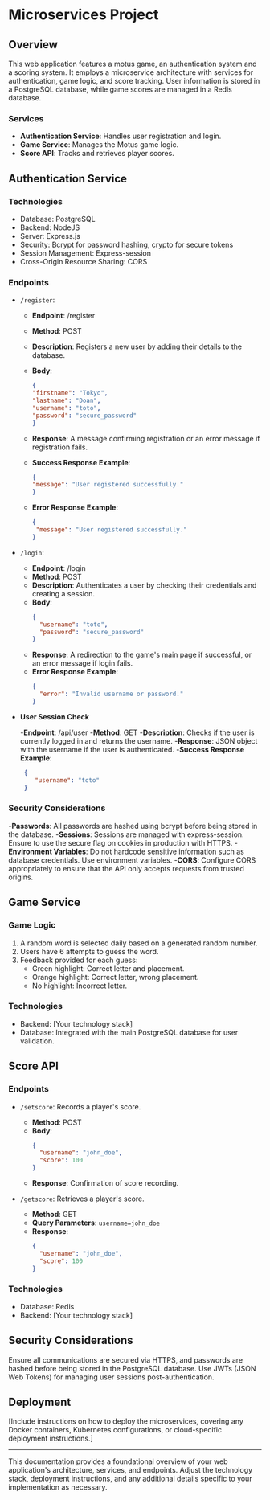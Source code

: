 # Microservices Project

## Overview

This web application features a motus game, an authentication system and a scoring system. It employs a microservice architecture with services for authentication, game logic, and score tracking. User information is stored in a PostgreSQL database, while game scores are managed in a Redis database.

### Services

- **Authentication Service**: Handles user registration and login.
- **Game Service**: Manages the Motus game logic.
- **Score API**: Tracks and retrieves player scores.

## Authentication Service

### Technologies

- Database: PostgreSQL
- Backend: NodeJS
- Server: Express.js
- Security: Bcrypt for password hashing, crypto for secure tokens
- Session Management: Express-session
- Cross-Origin Resource Sharing: CORS

### Endpoints

- `/register`: 
  - **Endpoint**: /register
  - **Method**: POST
  - **Description**: Registers a new user by adding their details to the database.
  - **Body**: 
      ```json
    {
      "firstname": "Tokyo",
      "lastname": "Doan",
      "username": "toto",
      "password": "secure_password"
    }
    ```
  - **Response**:  A message confirming registration or an error message if registration fails.
  - **Success Response Example**:
     ```json
    {
     "message": "User registered successfully."
    }
    ```

  - **Error Response Example**:
    ```json
    {
     "message": "User registered successfully."
    }
    ```

- `/login`: 
  - **Endpoint**: /login
  - **Method**: POST
  - **Description**: Authenticates a user by checking their credentials and creating a session.
  - **Body**: 
    ```json
    {
      "username": "toto",
      "password": "secure_password"
    }
    ```
  - **Response**: A redirection to the game's main page if successful, or an error message if login fails.
  - **Error Response Example**:
    ```json
    {
      "error": "Invalid username or password."
    }
    ```
- **User Session Check**
  
  -**Endpoint**: /api/user
  -**Method**: GET
  -**Description**: Checks if the user is currently logged in and returns the username.
  -**Response**: JSON object with the username if the user is authenticated.
  -**Success Response Example**:
    ```json
     {
        "username": "toto"
     }
     ```
### Security Considerations

-**Passwords**: All passwords are hashed using bcrypt before being stored in the database.
-**Sessions**: Sessions are managed with express-session. Ensure to use the secure flag on cookies in production with HTTPS.
-**Environment Variables**: Do not hardcode sensitive information such as database credentials. Use environment variables.
-**CORS**: Configure CORS appropriately to ensure that the API only accepts requests from trusted origins.

## Game Service

### Game Logic

1. A random word is selected daily based on a generated random number.
2. Users have 6 attempts to guess the word.
3. Feedback provided for each guess:
   - Green highlight: Correct letter and placement.
   - Orange highlight: Correct letter, wrong placement.
   - No highlight: Incorrect letter.

### Technologies

- Backend: [Your technology stack]
- Database: Integrated with the main PostgreSQL database for user validation.

## Score API

### Endpoints

- `/setscore`: Records a player's score.
  - **Method**: POST
  - **Body**:
    ```json
    {
      "username": "john_doe",
      "score": 100
    }
    ```
  - **Response**: Confirmation of score recording.

- `/getscore`: Retrieves a player's score.
  - **Method**: GET
  - **Query Parameters**: `username=john_doe`
  - **Response**:
    ```json
    {
      "username": "john_doe",
      "score": 100
    }
    ```

### Technologies

- Database: Redis
- Backend: [Your technology stack]

## Security Considerations

Ensure all communications are secured via HTTPS, and passwords are hashed before being stored in the PostgreSQL database. Use JWTs (JSON Web Tokens) for managing user sessions post-authentication.

## Deployment

[Include instructions on how to deploy the microservices, covering any Docker containers, Kubernetes configurations, or cloud-specific deployment instructions.]

---

This documentation provides a foundational overview of your web application's architecture, services, and endpoints. Adjust the technology stack, deployment instructions, and any additional details specific to your implementation as necessary.
